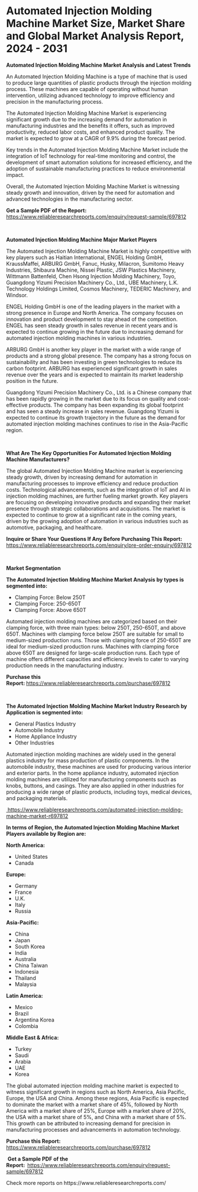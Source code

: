 <p><h1>Automated Injection Molding Machine Market Size, Market Share and Global Market Analysis Report, 2024 - 2031</h1></p><p><strong>Automated Injection Molding Machine Market Analysis and Latest Trends</strong></p>
<p><p>An Automated Injection Molding Machine is a type of machine that is used to produce large quantities of plastic products through the injection molding process. These machines are capable of operating without human intervention, utilizing advanced technology to improve efficiency and precision in the manufacturing process.</p><p>The Automated Injection Molding Machine Market is experiencing significant growth due to the increasing demand for automation in manufacturing industries and the benefits it offers, such as improved productivity, reduced labor costs, and enhanced product quality. The market is expected to grow at a CAGR of 9.9% during the forecast period.</p><p>Key trends in the Automated Injection Molding Machine Market include the integration of IoT technology for real-time monitoring and control, the development of smart automation solutions for increased efficiency, and the adoption of sustainable manufacturing practices to reduce environmental impact.</p><p>Overall, the Automated Injection Molding Machine Market is witnessing steady growth and innovation, driven by the need for automation and advanced technologies in the manufacturing sector.</p></p>
<p><strong>Get a Sample PDF of the Report:&nbsp;</strong> <a href="https://www.reliableresearchreports.com/enquiry/request-sample/697812">https://www.reliableresearchreports.com/enquiry/request-sample/697812</a></p>
<p>&nbsp;</p>
<p><strong>Automated Injection Molding Machine Major Market Players</strong></p>
<p><p>The Automated Injection Molding Machine Market is highly competitive with key players such as Haitian International, ENGEL Holding GmbH, KraussMaffei, ARBURG GmbH, Fanuc, Husky, Milacron, Sumitomo Heavy Industries, Shibaura Machine, Nissei Plastic, JSW Plastics Machinery, Wittmann Battenfeld, Chen Hsong Injection Molding Machinery, Toyo, Guangdong Yizumi Precision Machinery Co., Ltd., UBE Machinery, L.K. Technology Holdings Limited, Cosmos Machinery, TEDERIC Machinery, and Windsor.</p><p>ENGEL Holding GmbH is one of the leading players in the market with a strong presence in Europe and North America. The company focuses on innovation and product development to stay ahead of the competition. ENGEL has seen steady growth in sales revenue in recent years and is expected to continue growing in the future due to increasing demand for automated injection molding machines in various industries.</p><p>ARBURG GmbH is another key player in the market with a wide range of products and a strong global presence. The company has a strong focus on sustainability and has been investing in green technologies to reduce its carbon footprint. ARBURG has experienced significant growth in sales revenue over the years and is expected to maintain its market leadership position in the future.</p><p>Guangdong Yizumi Precision Machinery Co., Ltd. is a Chinese company that has been rapidly growing in the market due to its focus on quality and cost-effective products. The company has been expanding its global footprint and has seen a steady increase in sales revenue. Guangdong Yizumi is expected to continue its growth trajectory in the future as the demand for automated injection molding machines continues to rise in the Asia-Pacific region.</p></p>
<p>&nbsp;</p>
<p><strong>What Are The Key Opportunities For Automated Injection Molding Machine Manufacturers?</strong></p>
<p><p>The global Automated Injection Molding Machine market is experiencing steady growth, driven by increasing demand for automation in manufacturing processes to improve efficiency and reduce production costs. Technological advancements, such as the integration of IoT and AI in injection molding machines, are further fueling market growth. Key players are focusing on developing innovative products and expanding their market presence through strategic collaborations and acquisitions. The market is expected to continue to grow at a significant rate in the coming years, driven by the growing adoption of automation in various industries such as automotive, packaging, and healthcare.</p></p>
<p><strong>Inquire or Share Your Questions If Any Before Purchasing This Report:</strong> <a href="https://www.reliableresearchreports.com/enquiry/pre-order-enquiry/697812">https://www.reliableresearchreports.com/enquiry/pre-order-enquiry/697812</a></p>
<p>&nbsp;</p>
<p><strong>Market Segmentation</strong></p>
<p><strong>The Automated Injection Molding Machine Market Analysis by types is segmented into:</strong></p>
<p><ul><li>Clamping Force: Below 250T</li><li>Clamping Force: 250-650T</li><li>Clamping Force: Above 650T</li></ul></p>
<p><p>Automated injection molding machines are categorized based on their clamping force, with three main types: below 250T, 250-650T, and above 650T. Machines with clamping force below 250T are suitable for small to medium-sized production runs. Those with clamping force of 250-650T are ideal for medium-sized production runs. Machines with clamping force above 650T are designed for large-scale production runs. Each type of machine offers different capacities and efficiency levels to cater to varying production needs in the manufacturing industry.</p></p>
<p><strong>Purchase this Report:&nbsp;</strong><a href="https://www.reliableresearchreports.com/purchase/697812">https://www.reliableresearchreports.com/purchase/697812</a></p>
<p>&nbsp;</p>
<p><strong>The Automated Injection Molding Machine Market Industry Research by Application is segmented into:</strong></p>
<p><ul><li>General Plastics Industry</li><li>Automobile Industry</li><li>Home Appliance Industry</li><li>Other Industries</li></ul></p>
<p><p>Automated injection molding machines are widely used in the general plastics industry for mass production of plastic components. In the automobile industry, these machines are used for producing various interior and exterior parts. In the home appliance industry, automated injection molding machines are utilized for manufacturing components such as knobs, buttons, and casings. They are also applied in other industries for producing a wide range of plastic products, including toys, medical devices, and packaging materials.</p></p>
<p><a href="https://www.reliableresearchreports.com/automated-injection-molding-machine-market-r697812">&nbsp;https://www.reliableresearchreports.com/automated-injection-molding-machine-market-r697812</a></p>
<p><strong>In terms of Region, the Automated Injection Molding Machine Market Players available by Region are:</strong></p>
<p>
    <p> <strong> North America: </strong>
        <ul>
            <li>United States</li>
            <li>Canada</li>
        </ul>
        </p> 
    <p> <strong> Europe: </strong>
        <ul>
            <li>Germany</li>
            <li>France</li>
            <li>U.K.</li>
            <li>Italy</li>
            <li>Russia</li>
        </ul>
        </p> 
    <p> <strong> Asia-Pacific: </strong>
        <ul>
            <li>China</li>
            <li>Japan</li>
            <li>South Korea</li>
            <li>India</li>
            <li>Australia</li>
            <li>China Taiwan</li>
            <li>Indonesia</li>
            <li>Thailand</li>
            <li>Malaysia</li>
        </ul>
        </p> 
    <p> <strong> Latin America: </strong>
        <ul>
            <li>Mexico</li>
            <li>Brazil</li>
            <li>Argentina Korea</li>
            <li>Colombia</li>
        </ul>
        </p> 
    <p> <strong> Middle East & Africa: </strong>
        <ul>
            <li>Turkey</li>
            <li>Saudi</li>
            <li>Arabia</li>
            <li>UAE</li>
            <li>Korea</li>
        </ul>
    </p>
    </p>
<p><p>The global automated injection molding machine market is expected to witness significant growth in regions such as North America, Asia Pacific, Europe, the USA and China. Among these regions, Asia Pacific is expected to dominate the market with a market share of 45%, followed by North America with a market share of 25%, Europe with a market share of 20%, the USA with a market share of 5%, and China with a market share of 5%. This growth can be attributed to increasing demand for precision in manufacturing processes and advancements in automation technology.</p></p>
<p><strong>Purchase this Report: </strong><a href="https://www.reliableresearchreports.com/purchase/697812">https://www.reliableresearchreports.com/purchase/697812</a></p>
<p>&nbsp;<strong>Get a Sample PDF of the Report:&nbsp;&nbsp;</strong><a href="https://www.reliableresearchreports.com/enquiry/request-sample/697812">https://www.reliableresearchreports.com/enquiry/request-sample/697812</a></p>
<p><strong></strong></p>
<p>Check more reports on https://www.reliableresearchreports.com/</p>